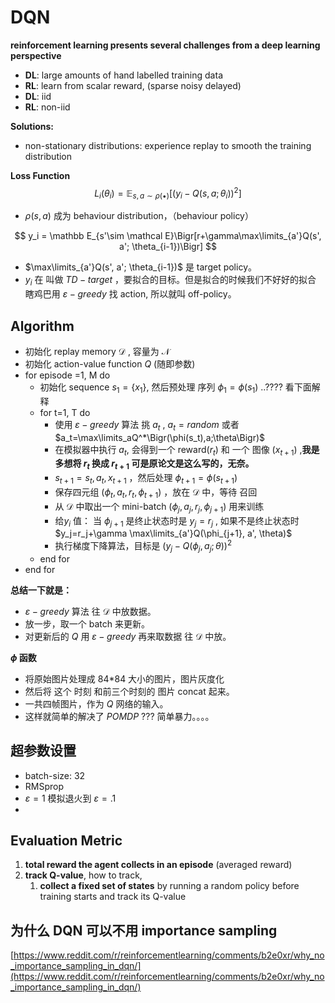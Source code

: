 # DQN



**reinforcement learning presents several challenges from a deep learning perspective**

* **DL**: large amounts of hand labelled training data
* **RL**: learn from scalar reward, (sparse noisy delayed)
* **DL**: iid
* **RL**: non-iid

**Solutions:**

* non-stationary distributions:   experience replay to smooth the training distribution   



**Loss Function**
$$
L_i(\theta_i) = \mathbb E_{s,a\sim\rho(\bullet)}\Biggr[\Bigr(y_i-Q(s,a;\theta_i)\Bigr)^2\Biggr]
$$

* $\rho(s,a)$  成为 behaviour distribution，（behaviour policy）

$$
y_i = \mathbb E_{s'\sim \mathcal E}\Bigr[r+\gamma\max\limits_{a'}Q(s', a'; \theta_{i-1})\Bigr]
$$

* $\max\limits_{a'}Q(s', a'; \theta_{i-1})$ 是 target policy。
* $y_i$ 在 叫做 $TD-target$ ，要拟合的目标。但是拟合的时候我们不好好的拟合 瞎鸡巴用 $\varepsilon-greedy$ 找 action, 所以就叫  off-policy。



## Algorithm

* 初始化 replay memory $\mathcal D$ , 容量为 $\mathcal N$
* 初始化 action-value function $Q$ (随即参数)
* for episode =1, M do
  * 初始化 sequence $s_1 = \{x_1\}$, 然后预处理 序列 $\phi_1=\phi(s_1)$  ..???? 看下面解释
  * for t=1, T do
    * 使用 $\varepsilon-greedy$ 算法 挑 $a_t$ , $a_t=random$ 或者 $a_t=\max\limits_aQ^*\Bigr(\phi(s_t),a;\theta\Bigr)$
    * 在模拟器中执行 $a_t$, 会得到一个 reward($r_t$) 和 一个 图像 ($x_{t+1}$) ,**我是多想将 $r_t$ 换成  $r_{t+1}$ 可是原论文是这么写的，无奈。**
    * $s_{t+1} = s_t,a_t,x_{t+1}$ ，然后处理 $\phi_{t+1}=\phi(s_{t+1})$
    * 保存四元组 ($\phi_t, a_t, r_t, \phi_{t+1}$) ，放在 $\mathcal D$ 中，等待 召回
    * 从 $\mathcal D$ 中取出一个 mini-batch  ($\phi_j, a_j, r_j, \phi_{j+1}$) 用来训练
    * 给$y_i$ 值： 当 $\phi_{j+1}$ 是终止状态时是 $y_j=r_j$ , 如果不是终止状态时 $y_j=r_j+\gamma \max\limits_{a'}Q(\phi_{j+1}, a', \theta)$ 
    * 执行梯度下降算法，目标是 $\Bigr(y_j-Q(\phi_j,a_j;\theta)\Bigr)^2$
  * end for
* end for



**总结一下就是：**

* $\varepsilon-greedy$ 算法 往 $\mathcal D$ 中放数据。
* 放一步，取一个 batch 来更新。
* 对更新后的 $Q$  用 $\varepsilon-greedy$ 再来取数据 往 $\mathcal D$ 中放。



**$\phi$ 函数**

* 将原始图片处理成 84*84 大小的图片，图片灰度化
* 然后将 这个 时刻 和前三个时刻的 图片 concat 起来。
* 一共四帧图片，作为 $Q$ 网络的输入。
* 这样就简单的解决了 $POMDP$ ??? 简单暴力。。。。



## 超参数设置

* batch-size: 32
* RMSprop
* $\varepsilon=1$  模拟退火到 $\varepsilon=.1$
* 



## Evaluation Metric

1. **total reward the agent collects in an episode**  (averaged reward)
2. **track Q-value**, how to track, 
   1. **collect a fixed set of states** by running a random policy before training starts and track its Q-value





## 为什么 DQN 可以不用 importance sampling

[https://www.reddit.com/r/reinforcementlearning/comments/b2e0xr/why_no_importance_sampling_in_dqn/](https://www.reddit.com/r/reinforcementlearning/comments/b2e0xr/why_no_importance_sampling_in_dqn/)

